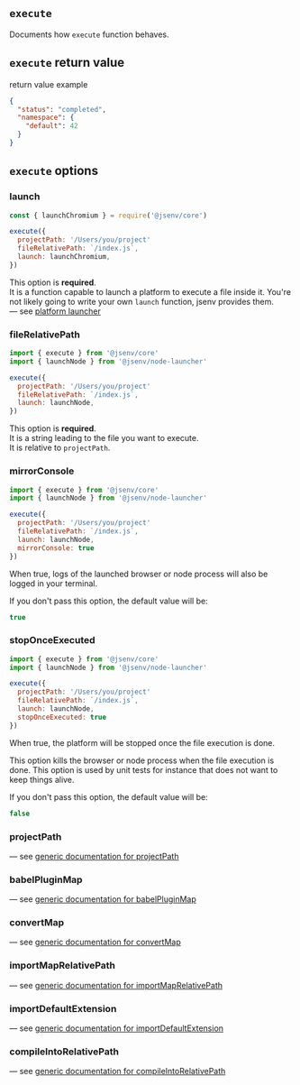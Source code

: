 ## `execute`

Documents how `execute` function behaves.

## `execute` return value

return value example

```json
{
  "status": "completed",
  "namespace": {
    "default": 42
  }
}
```

## `execute` options

### launch

```js
const { launchChromium } = require('@jsenv/core')

execute({
  projectPath: '/Users/you/project'
  fileRelativePath: `/index.js`,
  launch: launchChromium,
})
```

This option is **required**.<br />
It is a function capable to launch a platform to execute a file inside it.
You're not likely going to write your own `launch` function, jsenv provides them.<br />
— see [platform launcher](../platform-launcher/platform-launcher.md)

### fileRelativePath

```js
import { execute } from '@jsenv/core'
import { launchNode } from '@jsenv/node-launcher'

execute({
  projectPath: '/Users/you/project'
  fileRelativePath: `/index.js`,
  launch: launchNode,
})
```

This option is **required**.<br />
It is a string leading to the file you want to execute.<br />
It is relative to `projectPath`.

### mirrorConsole

```js
import { execute } from '@jsenv/core'
import { launchNode } from '@jsenv/node-launcher'

execute({
  projectPath: '/Users/you/project'
  fileRelativePath: `/index.js`,
  launch: launchNode,
  mirrorConsole: true
})
```

When true, logs of the launched browser or node process will also be logged in your terminal.

If you don't pass this option, the default value will be:

```js
true
```

### stopOnceExecuted

```js
import { execute } from '@jsenv/core'
import { launchNode } from '@jsenv/node-launcher'

execute({
  projectPath: '/Users/you/project'
  fileRelativePath: `/index.js`,
  launch: launchNode,
  stopOnceExecuted: true
})
```

When true, the platform will be stopped once the file execution is done.

This option kills the browser or node process when the file execution is done. This option is used by unit tests for instance that does not want to keep things alive.

If you don't pass this option, the default value will be:

```js
false
```

### projectPath

— see [generic documentation for projectPath](../shared-options/shared-options.md#projectpath)

### babelPluginMap

— see [generic documentation for babelPluginMap](../shared-options/shared-options.md#babelpluginmap)

### convertMap

— see [generic documentation for convertMap](../shared-options/shared-options.md#convertmap)

### importMapRelativePath

— see [generic documentation for importMapRelativePath](../shared-options/shared-options.md#importmaprelativepath)

### importDefaultExtension

— see [generic documentation for importDefaultExtension](../shared-options/shared-options.md#importdefaultextension)

### compileIntoRelativePath

— see [generic documentation for compileIntoRelativePath](../shared-options/shared-options.md#compileintorelativepath)
